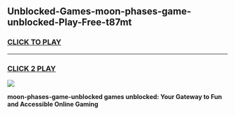 
## Unblocked-Games-moon-phases-game-unblocked-Play-Free-t87mt
<h3>
<a href="https://premium76.site?title=moon-phases-game-unblocked&ref=10A">CLICK TO PLAY</a></h3>
<hr>

<h3>
<a href="https://premium76.site?title=moon-phases-game-unblocked&ref=10A">CLICK 2 PLAY</a>
  
</h3>

<a href="https://premium76.site?title=moon-phases-game-unblocked&ref=10A"><img src="https://clearcache.store/games.png"></a>


**moon-phases-game-unblocked games unblocked: Your Gateway to Fun and Accessible Online Gaming**
